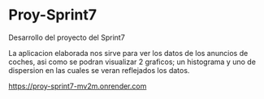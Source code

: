 # Proy-Sprint7
Desarrollo del proyecto del Sprint7

La aplicacion elaborada nos sirve para ver los datos de los anuncios de coches, asi como se podran visualizar 2 graficos; un histograma y uno de dispersion en las cuales se veran reflejados los datos.

https://proy-sprint7-mv2m.onrender.com
